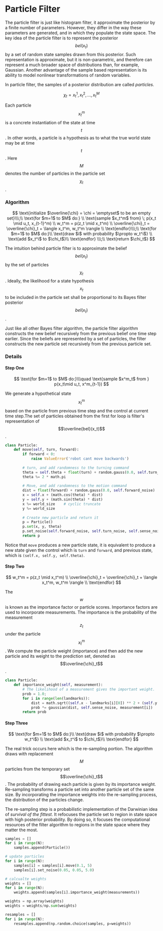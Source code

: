 # Particle Filter

The particle filter is just like histogram filter, it approximate the posterior by a finite number of parameters. However, they differ in the way these parameters are generated, and in which they populate the state space. The key idea of the particle filter is to represent the posterior $$bel(x_t)$$by a set of random state samples drawn from this posterior. Such representation is approximate, but it is non-parametric, and therefore can represent a much broader space of distributions than, for example, Gaussian. Another advantage of the sample based representation is its ability to model nonlinear transformations of random variables.

In particle filter, the samples of a posterior distribution are called _particles_. 

$$
\chi_t = x_t^1, x_t^2, ..., x_t^M
$$

Each particle $$x_t^m$$ is a concrete instantiation of the state at time $$t$$. In other words, a particle is a hypothesis as to what the true world state may be at time $$t$$. Here $$M$$ denotes the number of particles in the particle set $$\chi_t$$. 

### Algorithm

$$
\text{initialize $\overline{\chi}  = \chi = \emptyset$ to be an empty set}\\\;\\
\text{for $m=1$ to $M$ do:} \\
\text{sample $x_t^m$ from} \; p(x_t \mid u_t, x_{t-1}^m) \\
w_t^m = p(z_t \mid x_t^m) \\
\overline{\chi}_t = \overline{\chi}_t + \langle x_t^m, w_t^m \rangle \\
\text{endfor}\\\;\\
\text{for $m=1$ to $M$ do:}\\
\text{draw $i$ with probability $\propto w_t^i$} \\
\text{add $x_t^i$  to $\chi_t$}\\
\text{endfor} \\\;\\
\text{return $\chi_t$}
$$

The intuition behind particle filter is to approximate the belief $$bel(x_t)$$ by the set of particles $$\chi_t$$. Ideally, the likelihood for a state hypothesis $$x_t$$ to be included in the particle set shall be proportional to its Bayes filter posterior $$bel(x_t)$$. 

Just like all other Bayes filter algorithm, the particle filter algorithm constructs the new belief recursively from the previous belief one time step earlier. Since the beliefs are represented by a set of particles, the filter constructs the new particle set recursively from the previous particle set.

### Details

#### Step One 

$$
\text{for $m=1$ to $M$ do:}\\\quad
\text{sample $x^m_t$ from } p(x_t\mid u_t, x^m_{t-1})
$$

We generate a hypothetical state $$x_t^m$$based on the particle from previous time step and the control at current time step.The set of particles obtained from the first for loop is filter's representation of $$\overline{bel}(x_t)$$.

```python
class Particle:
    def move(self, turn, forward):
        if forward < 0:
            raise ValueError('robot cant move backwards')         
        
        # turn, and add randomness to the turning command
        theta = self.theta + float(turn) + random.gauss(0.0, self.turn_noise)
        theta %= 2 * math.pi
        
        # Move, and add randomness to the motion command
        dist = float(forward) + random.gauss(0.0, self.forward_noise)
        x = self.x + (math.cos(theta) * dist)
        y = self.y + (math.sin(theta) * dist)
        x %= world_size    # cyclic truncate
        y %= world_size
        
        # Create new particle and return it
        p = Particle()
        p.set(x, y, theta)
        p.set_noise(self.forward_noise, self.turn_noise, self.sense_noise)
        return p
```

Notice that `move` produces a new particle state, it is equivalent to produce a new state given the control which is `turn` and `forward`, and previous state, which is `(self.x, self.y, self.theta)`.

#### Step Two

$$
w_t^m = p(z_t \mid x_t^m) \\
\overline{\chi}_t = \overline{\chi}_t + \langle x_t^m, w_t^m \rangle  \\
\text{endfor}
$$

The $$w$$ is known as the importance factor or particle scores. Importance factors are used to incorporate measurements. The importance is the probability of the measurement $$z_t$$ under the particle $$x_t^m$$. We compute the particle weight \(importance\) and then add the new particle and its weight to the prediction set, denoted as $$\overline{\chi}_t$$.

```python
class Particle:
    def importance_weight(self, measurement):
        # The likelihood of a measurement gives the important weight.
        prob = 1.0;
        for i in range(len(landmarks)):
            dist = math.sqrt((self.x - landmarks[i][0]) ** 2 + (self.y - landmarks[i][1]) ** 2)
            prob *= gaussian(dist, self.sense_noise, measurement[i])
        return prob
```

#### Step Three

$$
\text{for $m=1$ to $M$ do:}\\
\text{draw $i$ with probability $\propto w_t^i$} \\
\text{add $x_t^i$  to $\chi_t$}\\
\text{endfor}
$$

The real trick occurs here which is the re-sampling portion. The algorithm draws with replacement $$M$$ particles from the temporary set $$\overline{\chi}_t$$. The probability of drawing each particle is given by its importance weight. Re-sampling transforms a particle set into another particle set of the same size. By incorporating the importance weights into the re-sampling process, the distribution of the particles change.

The re-sampling step is a probabilistic implementation of the Darwinian idea of _survival of the fittest_. It refocuses the particle set to region in state space with high posterior probability. By doing so, it focuses the computational resources of the filter algorithm to regions in the state space where they matter the most. 

```python
samples = []
for i in range(N):
    samples.append(Particle())

# update particles
for i in range(N):
    samples[i] = samples[i].move(0.1, 5)
    samples[i].set_noise(0.05, 0.05, 5.0)

# calcualte weights
weights = []
for i in range(N):
    weights.append(samples[i].importance_weight(measurements))

weights = np.array(weights)
weights = weights/np.sum(weights)

resamples = []
for i in range(N):
    resamples.append(np.random.choice(samples, p=weights))
```



